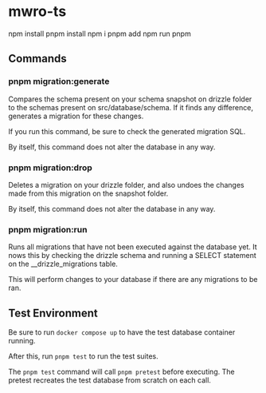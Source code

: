 # mwro-ts

npm install pnpm install
npm i <pkg> pnpm add <pkg>
npm run <cmd> pnpm <cmd>

## Commands

### pnpm migration:generate

Compares the schema present on your schema snapshot on drizzle folder to the schemas present on src/database/schema. If it finds any difference, generates a migration for these changes.

If you run this command, be sure to check the generated migration SQL.

By itself, this command does not alter the database in any way.

### pnpm migration:drop

Deletes a migration on your drizzle folder, and also undoes the changes made from this migration on the snapshot folder.

By itself, this command does not alter the database in any way.

### pnpm migration:run

Runs all migrations that have not been executed against the database yet. It nows this by checking the drizzle schema and running a SELECT statement on the \_\_drizzle_migrations table.

This will perform changes to your database if there are any migrations to be ran.

## Test Environment

Be sure to run `docker compose up` to have the test database container running.

After this, run `pnpm test` to run the test suites.

The `pnpm test` command will call `pnpm pretest` before executing. The pretest recreates the test database from scratch on each call.
